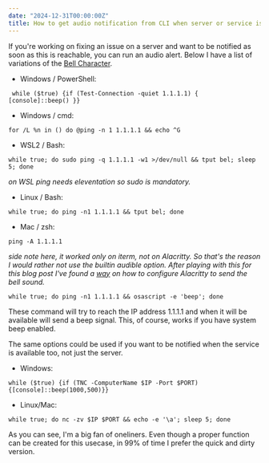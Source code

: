```yaml
---
date: "2024-12-31T00:00:00Z"
title: How to get audio notification from CLI when server or service is reachable
---
```


If you're working on fixing an issue on a server and want to be notified as soon as this is reachable, you can run an audio alert. Below I have a list of variations of the [ Bell Character](https://en.wikipedia.org/wiki/Bell_character#Usage).
* Windows / PowerShell:
```
 while ($true) {if (Test-Connection -quiet 1.1.1.1) { [console]::beep() }}
```
* Windows / cmd:
```
for /L %n in () do @ping -n 1 1.1.1.1 && echo ^G
```
* WSL2 / Bash:
```
while true; do sudo ping -q 1.1.1.1 -w1 >/dev/null && tput bel; sleep 5; done
```
*on WSL ping needs eleventation so sudo is mandatory.*
* Linux / Bash:
```
while true; do ping -n1 1.1.1.1 && tput bel; done
```
* Mac / zsh:
```
ping -A 1.1.1.1
```
*side note here, it worked only on iterm, not on Alacritty. So that's the reason I would rather not use the builtin audible option. After playing with this for this blog post I've found a [way](https://github.com/alacritty/alacritty/issues/1528#issuecomment-979722149) on how to configure Alacritty to send the bell sound.*
```
while true; do ping -n1 1.1.1.1 && osascript -e 'beep'; done
```


These command will try to reach the IP address 1.1.1.1 and when it will be available will send a beep signal. This, of course, works if you have system beep enabled.

The same options could be used if you want to be notified when the service is available too, not just the server.

* Windows:
```
while ($true) {if (TNC -ComputerName $IP -Port $PORT) {[console]::beep(1000,500)}}
```
* Linux/Mac:
```
while true; do nc -zv $IP $PORT && echo -e '\a'; sleep 5; done
```



As you can see, I'm a big fan of oneliners. Even though a proper function can be created for this usecase, in 99% of time I prefer the quick and dirty version.
